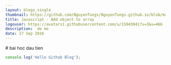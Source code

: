 ```yaml
---
layout: blogs_single
thumbnail: https://github.com/NguyenTungs/NguyenTungs.github.io/blob/master/assets/img/mongodb-logo.png?raw=true
title: Javascript - Add object to array
logouser: https://avatars1.githubusercontent.com/u/15043041?v=3&s=466
description:  de mo
date: 17 Sep 2016
---
```

<article class="post tag-article">
# bai hoc dau tien 

``` javascript
console.log('Hello Github Blog');
```
</article>